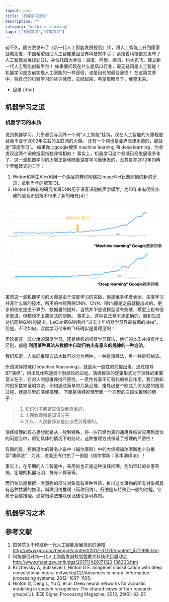 ```yaml
---
layout: post
title: "机器学习漫谈"
description: ""
category: "machine-learning"
tags: ["机器学习","深度学习"]
---
```


前不久，国务院发布了《新一代人工智能发展规划》[1]，将人工智能上升到国家战略高度，中国希望借助人工智能重回世界科技的中心；
紧接着科技部又发布了人工智能发展规划[2]，并依托四大单位：百度、阿里、腾讯、科大讯飞，建立新一代人工智能创新平台！
如果要问现在什么是风口行业，毫无疑问是人工智能！机器学习是当前实现人工智能的一种途径，也是目前的最佳途径！
在这篇文章中，将自己的机器学习的些许感悟，总结起来，希望着眼当下，展望未来。

* 目录
{:toc}


## 机器学习之道

### 机器学习的本质
说到机器学习，几乎都会与另外一个词“人工智能”挂钩，现在人工智能的火爆程度丝毫不亚于2002年左右的互联网的火爆。
还有一个词也是业界津津乐道的，那就是“深度学习”。
如果你上google搜索 machine learning 和 deep learning，你会发现这两个词的搜索指数非常相似！
事实上，机器学习这个领域已经发展很多年了，这一波机器学习的火爆正是伴随着深度学习而爆发的，尤其是在2012年的两个里程碑式的工作：

1. Hinton和学生Alex利用一个深层的卷积网络把ImageNet比赛刷到的新的记录，拿到当年的冠军[3]。
2. Hinton和微软的研究者将DNN用于语音识别的声学模型，为10年未有明显突破的语音识别技术带来了新的曙光[4]！

![机器学习和深度学习的搜索指数](/assets/images/ml-dl-search-index.png)

虽然这一波机器学习的火爆是由于深度学习的突破，但是很多学者表示，深度学习并非什么新的技术，所用的神经网络DNN、CNN、RNN都是之前就提出过的，更多的改进是由于算力、数据量的提升，当然并不是说模型没有突破，模型上也有很多改进，但都谈不上突破式的创新。
事实上，这种说法基本是正确的，直到生成对抗网络GAN的提出，LeCun把GAN称作“过去十年机器学习界最有趣的idea”。
但是，不论如何，深度学习带来的飞跃确实是看得见的！

不论是这一波火爆的深度学习，还是经典的机器学习算法，他们的本质并没有什么区别，都是 **利用某种算法从数据中自动归纳出有意义的规律的一种方法**。

我们知道，人类的推理方法大致可以分为两种，一种是演绎法，另一种是归纳法。

所谓演绎推理(Deductive Reasoning)，就是从一般性的前提出发，通过推导即“演绎”，得出具体陈述或个别结论的过程。演绎推理的逻辑形式对于理性的重要意义在于，它对人的思维保持严密性、一贯性有着不可替代的校正作用。我们熟知的很多数学证明方法，例如通过简单的几条公理，推导出整个欧式几何大厦的推理过程，就是典型的演绎推理。
下面是演绎推理里面一个典型的三段论推理的例子：

> 1. 知识分子都是应该受到尊重的，
> 2. 人民教师都是知识分子
> 3. 所以，人民教师都是应该受到尊重的。

演绎推理的核心思想就是从一般到特殊，将一些已经为真的通用性结论应用到具体的问题当中，得到具体的情况下的结论。这种推理方式保证了推理的严密性！

有趣的是，柯南道尔的著名小说中《福尔摩斯》中的大侦探福尔摩斯也十分推崇“演绎法”！为此，老美还专门拍了一部剧《福尔摩斯：基本演绎法》！


事实上，在早期的人工智能中，采用的也正是这种演绎推理。例如早起的专家系统，定理的机器证明，符号计算等等。

而归纳法是根据一类事物的部分对象具有某种性质，推出这类事物的所有对象都具有这种性质的推理，叫做归纳推理（简称归纳）。归纳是从特殊到一般的过程，它属于合情推理。通常归纳法难以保证结论是可靠的。

## 机器学习之术



## 参考文献
1. 国务院关于印发新一代人工智能发展规划的通知 <http://www.gov.cn/zhengce/content/2017-07/20/content_5211996.htm>
2. 科技部召开新一代人工智能发展规划暨重大科技项目启动会 <http://www.most.gov.cn/kjbgz/201711/t20171120_136303.htm>
3. Krizhevsky A, Sutskever I, Hinton G E. Imagenet classification with deep convolutional neural networks[C]//Advances in neural information processing systems. 2012: 1097-1105.
4. Hinton G, Deng L, Yu D, et al. Deep neural networks for acoustic modeling in speech recognition: The shared views of four research groups[J]. IEEE Signal Processing Magazine, 2012, 29(6): 82-97.
